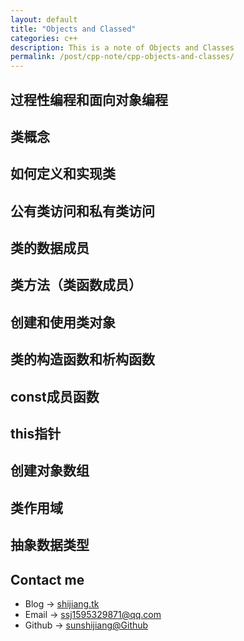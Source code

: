 ```yaml
---
layout: default
title: "Objects and Classed"
categories: c++
description: This is a note of Objects and Classes
permalink: /post/cpp-note/cpp-objects-and-classes/
---
```

## 过程性编程和面向对象编程
## 类概念
## 如何定义和实现类
## 公有类访问和私有类访问
## 类的数据成员
## 类方法（类函数成员）
## 创建和使用类对象
## 类的构造函数和析构函数
## const成员函数
## this指针
## 创建对象数组
## 类作用域
## 抽象数据类型

## Contact me
- Blog -> [shijiang.tk](https://shijiang.tk)
- Email -> <ssj1595329871@qq.com>
- Github -> [sunshijiang@Github](https://github.com/sunshijiang)
